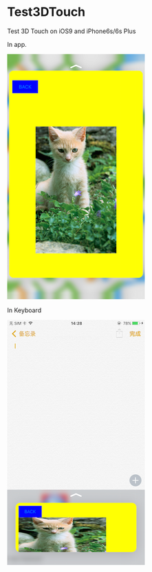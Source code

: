 # Test3DTouch

Test 3D Touch on iOS9 and iPhone6s/6s Plus

In app.

![Test3DTouch](ScreenShot1.PNG "")

In Keyboard

![](ScreenShot2.PNG "")
